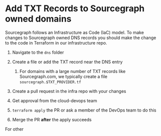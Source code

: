 # Add TXT Records to Sourcegraph owned domains

Sourcegraph follows an Infrastructure as Code (IaC) model. To make changes to Sourcegraph
owned DNS records you should make the change to the code in Terraform in our infrastructure repo.

1. Navigate to the `dns` folder
1. Create a file or add the TXT record near the DNS entry

   1. For domains with a large number of TXT records like
      Sourcegraph.com, we typically create a file `sourcegraph.$TXT_PROVIDER.tf`

1. Create a pull request in the infra repo with your changes
1. Get approval from the cloud-devops team
1. `terraform apply` the PR or ask a member of the DevOps team to do this
1. Merge the PR **after** the apply succeeds

For other
